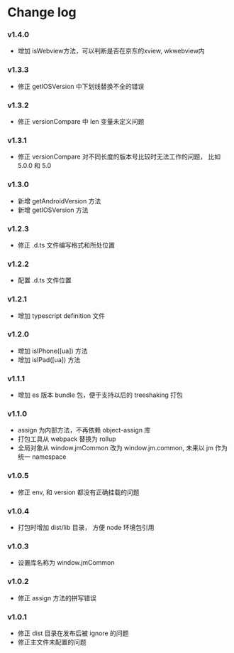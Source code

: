 # Change log

### v1.4.0

- 增加 isWebview方法，可以判断是否在京东的xview, wkwebview内

### v1.3.3

- 修正 getIOSVersion 中下划线替换不全的错误

### v1.3.2

- 修正 versionCompare 中 len 变量未定义问题

### v1.3.1

- 修正 versionCompare 对不同长度的版本号比较时无法工作的问题， 比如 5.0.0 和 5.0

### v1.3.0

- 新增 getAndroidVersion 方法
- 新增 getIOSVersion 方法

### v1.2.3

- 修正 .d.ts 文件编写格式和所处位置

### v1.2.2

- 配置 .d.ts 文件位置

### v1.2.1

- 增加 typescript definition 文件

### v1.2.0

- 增加 isIPhone([ua]) 方法
- 增加 isIPad([ua]) 方法

### v1.1.1

- 增加 es 版本 bundle 包，便于支持以后的 treeshaking 打包

### v1.1.0

- assign 为内部方法，不再依赖 object-assign 库
- 打包工具从 webpack 替换为 rollup
- 全局对象从 window.jmCommon 改为 window.jm.common, 未来以 jm 作为统一 namespace

### v1.0.5

- 修正 env, 和 version 都没有正确挂载的问题

### v1.0.4

- 打包时增加 dist/lib 目录， 方便 node 环境包引用

### v1.0.3

- 设置库名称为 window.jmCommon

### v1.0.2

- 修正 assign 方法的拼写错误

### v1.0.1

 - 修正 dist 目录在发布后被 ignore 的问题
 - 修正主文件未配置的问题
